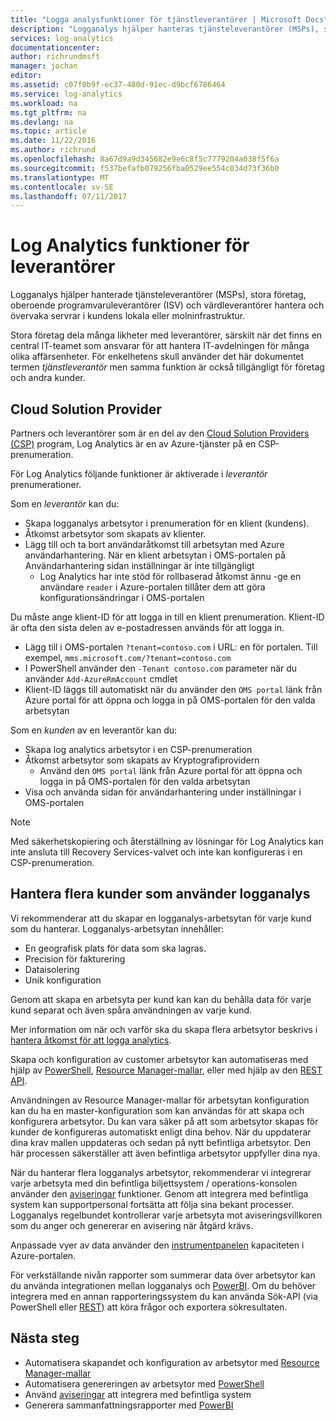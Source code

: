 ```yaml
---
title: "Logga analysfunktioner för tjänstleverantörer | Microsoft Docs"
description: "Logganalys hjälper hanteras tjänsteleverantörer (MSPs), stora företag oberoende programvara leverantörer (ISV) och värdleverantörer hantera och övervaka servrar i kundens lokala eller molninfrastruktur."
services: log-analytics
documentationcenter: 
author: richrundmsft
manager: jochan
editor: 
ms.assetid: c07f0b9f-ec37-480d-91ec-d9bcf6786464
ms.service: log-analytics
ms.workload: na
ms.tgt_pltfrm: na
ms.devlang: na
ms.topic: article
ms.date: 11/22/2016
ms.author: richrund
ms.openlocfilehash: 8a67d9a9d345682e9e6c8f5c7779204a038f5f6a
ms.sourcegitcommit: f537befafb079256fba0529ee554c034d73f36b0
ms.translationtype: MT
ms.contentlocale: sv-SE
ms.lasthandoff: 07/11/2017
---
```

# <a name="log-analytics-features-for-service-providers"></a>Log Analytics funktioner för leverantörer
Logganalys hjälper hanterade tjänsteleverantörer (MSPs), stora företag, oberoende programvaruleverantörer (ISV) och värdleverantörer hantera och övervaka servrar i kundens lokala eller molninfrastruktur. 

Stora företag dela många likheter med leverantörer, särskilt när det finns en central IT-teamet som ansvarar för att hantera IT-avdelningen för många olika affärsenheter. För enkelhetens skull använder det här dokumentet termen *tjänstleverantör* men samma funktion är också tillgängligt för företag och andra kunder.

## <a name="cloud-solution-provider"></a>Cloud Solution Provider
Partners och leverantörer som är en del av den [Cloud Solution Providers (CSP)](https://partner.microsoft.com/Solutions/cloud-reseller-overview) program, Log Analytics är en av Azure-tjänster på en CSP-prenumeration. 

För Log Analytics följande funktioner är aktiverade i *leverantör* prenumerationer.

Som en *leverantör* kan du:

* Skapa logganalys arbetsytor i prenumeration för en klient (kundens).
* Åtkomst arbetsytor som skapats av klienter. 
* Lägg till och ta bort användaråtkomst till arbetsytan med Azure användarhantering. När en klient arbetsytan i OMS-portalen på Användarhantering sidan inställningar är inte tillgängligt
  * Log Analytics har inte stöd för rollbaserad åtkomst ännu -ge en användare `reader` i Azure-portalen tillåter dem att göra konfigurationsändringar i OMS-portalen

Du måste ange klient-ID för att logga in till en klient prenumeration. Klient-ID är ofta den sista delen av e-postadressen används för att logga in.

* Lägg till i OMS-portalen `?tenant=contoso.com` i URL: en för portalen. Till exempel, `mms.microsoft.com/?tenant=contoso.com`
* I PowerShell använder den `-Tenant contoso.com` parameter när du använder `Add-AzureRmAccount` cmdlet
* Klient-ID läggs till automatiskt när du använder den `OMS portal` länk från Azure portal för att öppna och logga in på OMS-portalen för den valda arbetsytan

Som en *kunden* av en leverantör kan du:

* Skapa log analytics arbetsytor i en CSP-prenumeration
* Åtkomst arbetsytor som skapats av Kryptografiprovidern
  * Använd den `OMS portal` länk från Azure portal för att öppna och logga in på OMS-portalen för den valda arbetsytan
* Visa och använda sidan för användarhantering under inställningar i OMS-portalen

> [!NOTE]
> Med säkerhetskopiering och återställning av lösningar för Log Analytics kan inte ansluta till Recovery Services-valvet och inte kan konfigureras i en CSP-prenumeration. 
> 
> 

## <a name="managing-multiple-customers-using-log-analytics"></a>Hantera flera kunder som använder logganalys
Vi rekommenderar att du skapar en logganalys-arbetsytan för varje kund som du hanterar. Logganalys-arbetsytan innehåller:

* En geografisk plats för data som ska lagras. 
* Precision för fakturering 
* Dataisolering 
* Unik konfiguration

Genom att skapa en arbetsyta per kund kan kan du behålla data för varje kund separat och även spåra användningen av varje kund.

Mer information om när och varför ska du skapa flera arbetsytor beskrivs i [hantera åtkomst för att logga analytics](log-analytics-manage-access.md#determine-the-number-of-workspaces-you-need).

Skapa och konfiguration av customer arbetsytor kan automatiseras med hjälp av [PowerShell](log-analytics-powershell-workspace-configuration.md), [Resource Manager-mallar](log-analytics-template-workspace-configuration.md), eller med hjälp av den [REST API](https://www.nuget.org/packages/Microsoft.Azure.Management.OperationalInsights/).

Användningen av Resource Manager-mallar för arbetsytan konfiguration kan du ha en master-konfiguration som kan användas för att skapa och konfigurera arbetsytor. Du kan vara säker på att som arbetsytor skapas för kunder de konfigureras automatiskt enligt dina behov. När du uppdaterar dina krav mallen uppdateras och sedan på nytt befintliga arbetsytor. Den här processen säkerställer att även befintliga arbetsytor uppfyller dina nya.    

När du hanterar flera logganalys arbetsytor, rekommenderar vi integrerar varje arbetsyta med din befintliga biljettsystem / operations-konsolen använder den [aviseringar](log-analytics-alerts.md) funktioner. Genom att integrera med befintliga system kan supportpersonal fortsätta att följa sina bekant processer. Logganalys regelbundet kontrollerar varje arbetsyta mot aviseringsvillkoren som du anger och genererar en avisering när åtgärd krävs.

Anpassade vyer av data använder den [instrumentpanelen](../azure-portal/azure-portal-dashboards.md) kapaciteten i Azure-portalen.  

För verkställande nivån rapporter som summerar data över arbetsytor kan du använda integrationen mellan logganalys och [PowerBI](log-analytics-powerbi.md). Om du behöver integrera med en annan rapporteringssystem du kan använda Sök-API (via PowerShell eller [REST](log-analytics-log-search-api.md)) att köra frågor och exportera sökresultaten.

## <a name="next-steps"></a>Nästa steg
* Automatisera skapandet och konfiguration av arbetsytor med [Resource Manager-mallar](log-analytics-template-workspace-configuration.md)
* Automatisera genereringen av arbetsytor med [PowerShell](log-analytics-powershell-workspace-configuration.md) 
* Använd [aviseringar](log-analytics-alerts.md) att integrera med befintliga system
* Generera sammanfattningsrapporter med [PowerBI](log-analytics-powerbi.md)

